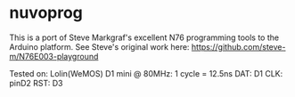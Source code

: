 # nuvoprog

This is a port of Steve Markgraf's excellent N76 programming tools to the Arduino platform.  See Steve's original work here: https://github.com/steve-m/N76E003-playground

Tested on: Lolin(WeMOS) D1 mini @ 80MHz: 1 cycle = 12.5ns
	DAT:   D1
	CLK:   pinD2
	RST:   D3
